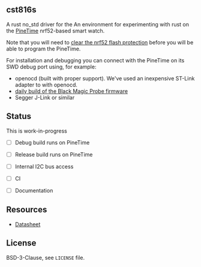 ## cst816s 


A rust no_std driver for the 
An environment for experimenting with rust on 
the [PineTime](https://wiki.pine64.org/index.php/PineTime)
 nrf52-based smart watch.
 
Note that you will need to 
[clear the nrf52 flash protection](https://gist.github.com/tstellanova/8c8509ae3dd4f58697c3b487dc3393b2)
before you will be able to program the PineTime. 

For installation and debugging you can connect with the PineTime on its SWD debug port using, for example:
- openocd (built with proper support). We've used an inexpensive ST-Link adapter to with openocd. 
- [daily build of the Black Magic Probe firmware](https://github.com/blacksphere/blackmagic/wiki/Upgrading-Firmware)
- Segger J-Link or similar


## Status
This is work-in-progress
- [ ] Debug build runs on PineTime
- [ ] Release build runs on PineTime
- [ ] Internal I2C bus access
- [ ] CI
- [ ] Documentation


## Resources
- [Datasheet](./CST816S_V1.1.en.pdf)

## License

BSD-3-Clause, see `LICENSE` file. 